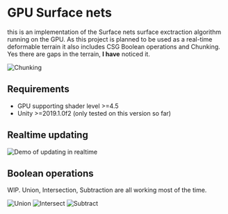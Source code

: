 # GPU Surface nets
this is an implementation of the Surface nets surface exctraction algorithm running on the GPU. As this project is planned to be used as a real-time deformable terrain it also includes CSG Boolean operations and Chunking. Yes there are gaps in the terrain, **I have** noticed it.

![Chunking](../assets/chunking.jpg)

## Requirements

- GPU supporting shader level >=4.5
- Unity >=2019.1.0f2 (only tested on this version so far)

## Realtime updating
![Demo of updating in realtime](../assets/realtime.gif?raw=true)


## Boolean operations

WIP. Union, Intersection, Subtraction are all working most of the time.

![Union](../assets/union.png)
![Intersect](../assets/intersect.png)
![Subtract](../assets/subtract.png)
